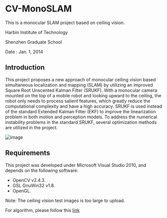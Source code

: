 CV-MonoSLAM
===========

This is a monocular SLAM project based on ceiling vision.

Harbin Institute of Technology

Shenzhen Graduate School

Date   : Jan. 1, 2014

Introduction
------------

This project proposes a new approach of monocular ceiling vision based simultaneous localization and mapping (SLAM) by utilizing an improved Square Root Unscented Kalman Filter (SRUKF). With a monocular camera mounted on the top of a mobile robot and looking upward to the ceiling, the robot only needs to process salient features, which greatly reduce the computational complexity and have a high accuracy. SRUKF is used instead of the standard Extended Kalman Filter (EKF) to improve the linearization problem in both motion and perception models. To address the numerical instability problems in the standard SRUKF, several optimization methods are utilized in the project. 

![image](https://github.com/mejliu/CV-MonoSLAM/raw/master/MonoSLAM/Images/TurtleBot.PNG)

Requirements
---------------

This project was developed under Microsoft Visual Studio 2010, and depends on the following software:
* OpenCV v2.4.3.
* GSL GnuWin32 v1.8.
* OpenGL.


Note: The ceiling vision test images is too large to upload.

For algorithm, please follow this [link][link]

[link]:http://ieeexplore.ieee.org/xpl/login.jsp?tp=&arnumber=6739701&url=http%3A%2F%2Fieeexplore.ieee.org%2Fxpls%2Fabs_all.jsp%3Farnumber%3D6739701

